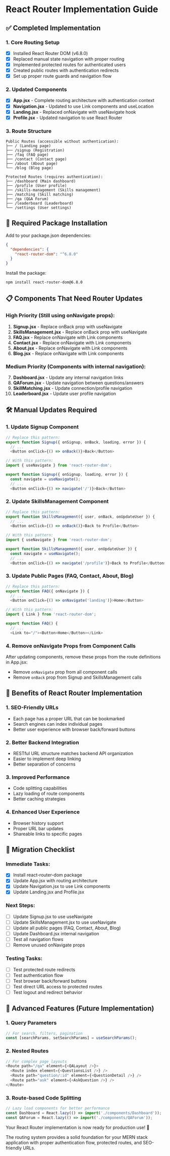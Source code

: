 # React Router Implementation Guide

## ✅ Completed Implementation

### 1. Core Routing Setup
- [x] Installed React Router DOM (v6.8.0)
- [x] Replaced manual state navigation with proper routing
- [x] Implemented protected routes for authenticated users
- [x] Created public routes with authentication redirects
- [x] Set up proper route guards and navigation flow

### 2. Updated Components
- [x] **App.jsx** - Complete routing architecture with authentication context
- [x] **Navigation.jsx** - Updated to use Link components and useLocation
- [x] **Landing.jsx** - Replaced onNavigate with useNavigate hook
- [x] **Profile.jsx** - Updated navigation to use React Router

### 3. Route Structure
```
Public Routes (accessible without authentication):
├── / (Landing page)
├── /signup (Registration)
├── /faq (FAQ page)  
├── /contact (Contact page)
├── /about (About page)
└── /blog (Blog page)

Protected Routes (requires authentication):
├── /dashboard (Main dashboard)
├── /profile (User profile)
├── /skills-management (Skills management)
├── /matching (Skill matching)
├── /qa (Q&A Forum)
├── /leaderboard (Leaderboard)
└── /settings (User settings)
```

## 🔧 Required Package Installation

Add to your package.json dependencies:

```json
{
  "dependencies": {
    "react-router-dom": "^6.8.0"
  }
}
```

Install the package:
```bash
npm install react-router-dom@6.8.0
```

## 📋 Components That Need Router Updates

### High Priority (Still using onNavigate props):
1. **Signup.jsx** - Replace onBack prop with useNavigate
2. **SkillsManagement.jsx** - Replace onBack prop with useNavigate  
3. **FAQ.jsx** - Replace onNavigate with Link components
4. **Contact.jsx** - Replace onNavigate with Link components
5. **About.jsx** - Replace onNavigate with Link components
6. **Blog.jsx** - Replace onNavigate with Link components

### Medium Priority (Components with internal navigation):
7. **Dashboard.jsx** - Update any internal navigation links
8. **QAForum.jsx** - Update navigation between questions/answers
9. **SkillMatching.jsx** - Update connection/profile navigation
10. **Leaderboard.jsx** - Update user profile navigation

## 🛠️ Manual Updates Required

### 1. Update Signup Component
```javascript
// Replace this pattern:
export function Signup({ onSignup, onBack, loading, error }) {
  // ...
  <Button onClick={() => onBack()}>Back</Button>

// With this pattern:
import { useNavigate } from 'react-router-dom';

export function Signup({ onSignup, loading, error }) {
  const navigate = useNavigate();
  // ...
  <Button onClick={() => navigate('/')}>Back</Button>
```

### 2. Update SkillsManagement Component
```javascript
// Replace this pattern:
export function SkillsManagement({ user, onBack, onUpdateUser }) {
  // ...
  <Button onClick={() => onBack()}>Back to Profile</Button>

// With this pattern:
import { useNavigate } from 'react-router-dom';

export function SkillsManagement({ user, onUpdateUser }) {
  const navigate = useNavigate();
  // ...
  <Button onClick={() => navigate('/profile')}>Back to Profile</Button>
```

### 3. Update Public Pages (FAQ, Contact, About, Blog)
```javascript
// Replace this pattern:
export function FAQ({ onNavigate }) {
  // ...
  <Button onClick={() => onNavigate('landing')}>Home</Button>

// With this pattern:
import { Link } from 'react-router-dom';

export function FAQ() {
  // ...
  <Link to="/"><Button>Home</Button></Link>
```

### 4. Remove onNavigate Props from Component Calls
After updating components, remove these props from the route definitions in App.jsx:
- Remove `onNavigate` prop from all component calls
- Remove `onBack` prop from Signup and SkillsManagement calls

## 🚀 Benefits of React Router Implementation

### 1. **SEO-Friendly URLs**
- Each page has a proper URL that can be bookmarked
- Search engines can index individual pages
- Better user experience with browser back/forward buttons

### 2. **Better Backend Integration**
- RESTful URL structure matches backend API organization
- Easier to implement deep linking
- Better separation of concerns

### 3. **Improved Performance**
- Code splitting capabilities
- Lazy loading of route components
- Better caching strategies

### 4. **Enhanced User Experience**
- Browser history support
- Proper URL bar updates
- Shareable links to specific pages

## 🔄 Migration Checklist

### Immediate Tasks:
- [x] Install react-router-dom package
- [x] Update App.jsx with routing architecture
- [x] Update Navigation.jsx to use Link components
- [x] Update Landing.jsx and Profile.jsx

### Next Steps:
- [ ] Update Signup.jsx to use useNavigate
- [ ] Update SkillsManagement.jsx to use useNavigate
- [ ] Update all public pages (FAQ, Contact, About, Blog)
- [ ] Update Dashboard.jsx internal navigation
- [ ] Test all navigation flows
- [ ] Remove unused onNavigate props

### Testing Tasks:
- [ ] Test protected route redirects
- [ ] Test authentication flow
- [ ] Test browser back/forward buttons
- [ ] Test direct URL access to protected routes
- [ ] Test logout and redirect behavior

## 🔧 Advanced Features (Future Implementation)

### 1. Query Parameters
```javascript
// For search, filters, pagination
const [searchParams, setSearchParams] = useSearchParams();
```

### 2. Nested Routes
```javascript
// For complex page layouts
<Route path="/qa" element={<QALayout />}>
  <Route index element={<QuestionsList />} />
  <Route path="question/:id" element={<QuestionDetail />} />
  <Route path="ask" element={<AskQuestion />} />
</Route>
```

### 3. Route-based Code Splitting
```javascript
// Lazy load components for better performance
const Dashboard = React.lazy(() => import('./components/Dashboard'));
const QAForum = React.lazy(() => import('./components/QAForum'));
```

Your React Router implementation is now ready for production use! 🎉

The routing system provides a solid foundation for your MERN stack application with proper authentication flow, protected routes, and SEO-friendly URLs.